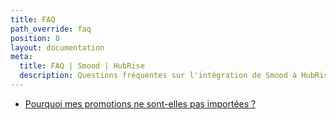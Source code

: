 ```yaml
---
title: FAQ
path_override: faq
position: 8
layout: documentation
meta:
  title: FAQ | Smood | HubRise
  description: Questions fréquentes sur l'intégration de Smood à HubRise.
---
```


- [Pourquoi mes promotions ne sont-elles pas importées ?](/apps/smood/faqs/deals-not-imported)
